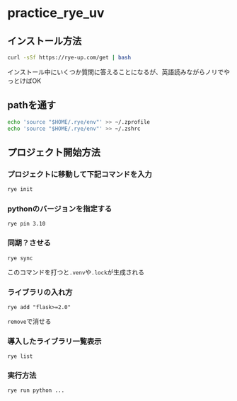 # practice_rye_uv

## インストール方法

```bash
curl -sSf https://rye-up.com/get | bash
```

インストール中にいくつか質問に答えることになるが、英語読みながらノリでやっとけばOK

## pathを通す

```bash
echo 'source "$HOME/.rye/env"' >> ~/.zprofile
echo 'source "$HOME/.rye/env"' >> ~/.zshrc
```

## プロジェクト開始方法

### プロジェクトに移動して下記コマンドを入力

```bash
rye init
```

### pythonのバージョンを指定する

```
rye pin 3.10
```

### 同期？させる

```
rye sync
```

このコマンドを打つと`.venv`や`.lock`が生成される

### ライブラリの入れ方

```
rye add "flask>=2.0"
```

`remove`で消せる

### 導入したライブラリ一覧表示

```
rye list
```

### 実行方法

```bash
rye run python ...
```
